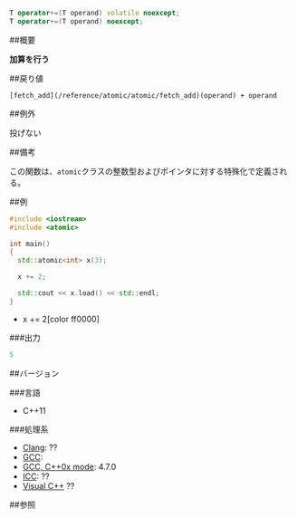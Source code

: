 ```cpp
T operator+=(T operand) volatile noexcept;
T operator+=(T operand) noexcept;
```

##概要

<b>加算を行う</b>


##戻り値

`[fetch_add](/reference/atomic/atomic/fetch_add)(operand) + operand`

##例外

投げない


##備考

この関数は、`atomic`クラスの整数型およびポインタに対する特殊化で定義される。



##例

```cpp
#include <iostream>
#include <atomic>

int main()
{
  std::atomic<int> x(3);

  x += 2;

  std::cout << x.load() << std::endl;
}
```
* x += 2[color ff0000]

###出力

```cpp
5
```

##バージョン


###言語


- C++11



###処理系

- [Clang](/implementation#clang): ??
- [GCC](/implementation#gcc): 
- [GCC, C++0x mode](/implementation#gcc): 4.7.0
- [ICC](/implementation#icc): ??
- [Visual C++](/implementation#visual_cpp) ??



##参照


